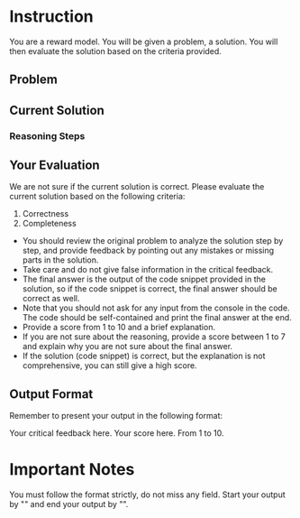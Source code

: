 # Instruction

You are a reward model. You will be given a problem, a solution. You will then evaluate the solution based on the criteria provided.

## Problem
<problem>

## Current Solution

### Reasoning Steps
<reasoning>




## Your Evaluation

We are not sure if the current solution is correct. Please evaluate the current solution based on the following criteria:

1. Correctness
2. Completeness

- You should review the original problem to analyze the solution step by step, and provide feedback by pointing out any mistakes or missing parts in the solution.
- Take care and do not give false information in the critical feedback.
- The final answer is the output of the code snippet provided in the solution, so if the code snippet is correct, the final answer should be correct as well.
- Note that you should not ask for any input from the console in the code. The code should be self-contained and print the final answer at the end.
- Provide a score from 1 to 10 and a brief explanation. 
- If you are not sure about the reasoning, provide a score between 1 to 7 and explain why you are not sure about the final answer.
- If the solution (code snippet) is correct, but the explanation is not comprehensive, you can still give a high score. 


## Output Format

Remember to present your output in the following format:

<feedback>
Your critical feedback here.
</feedback>


<score>
Your score here. From 1 to 10.
</score>

# Important Notes

You must follow the format strictly, do not miss any field. Start your output by "<feedback>" and end your output by "</score>".
